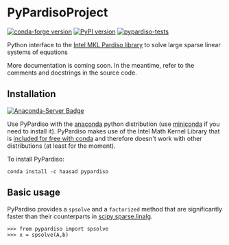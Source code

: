# PyPardisoProject
[![conda-forge version](https://anaconda.org/conda-forge/pypardiso/badges/version.svg)](https://anaconda.org/conda-forge/pypardiso) [![PyPI version](https://badge.fury.io/py/pypardiso.svg)](https://pypi.org/project/pypardiso/) [![pypardiso-tests](https://github.com/haasad/PyPardisoProject/actions/workflows/tests.yaml/badge.svg?branch=master)](https://github.com/haasad/PyPardisoProject/actions/workflows/tests.yaml)

Python interface to the [Intel MKL Pardiso library](https://software.intel.com/en-us/node/470282) to solve large sparse linear systems of equations

More documentation is coming soon. In the meantime, refer to the comments and docstrings in the source code.

## Installation
[![Anaconda-Server Badge](https://anaconda.org/haasad/pypardiso/badges/installer/conda.svg)](https://conda.anaconda.org/haasad)

Use PyPardiso with the [anaconda](https://www.continuum.io/downloads) python distribution (use [miniconda](http://conda.pydata.org/miniconda.html) if you need to install it). PyPardiso makes use of the Intel Math Kernel Library that is [included for free with conda](https://www.continuum.io/blog/developer-blog/anaconda-25-release-now-mkl-optimizations) and therefore doesn't work with other distributions (at least for the moment).

To install PyPardiso:
```
conda install -c haasad pypardiso
```

## Basic usage
PyPardiso provides a `spsolve` and a `factorized` method that are significantly faster than their counterparts in [scipy.sparse.linalg](https://docs.scipy.org/doc/scipy-0.18.1/reference/sparse.linalg.html).
```
>>> from pypardiso import spsolve
>>> x = spsolve(A,b)
```
